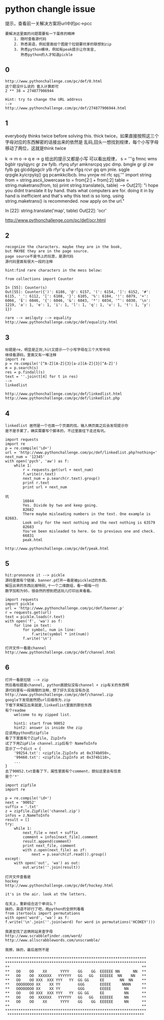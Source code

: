 python changle issue
===
提示，查看前一关解决方案将url中的pc->pcc

    要解决这里面的问题需要有一下蛋疼的精神
        1. 随时查看源代码
        2. 熟悉英语，例如里面给个图是个拉链要坑爹的联想到zip
        3. 熟悉python模块，例如有peak提示让你发音,
           熟悉python的人才知道pickle

0
---
    http://www.pythonchallenge.com/pc/def/0.html
    这个题没什么说的 套入计算即可
    2 ** 38 = 274877906944

    Hint: try to change the URL address
    -->
    http://www.pythonchallenge.com/pc/def/274877906944.html

1
---
   everybody thinks twice before solving this.
   thick twice，如果直接按照这三个字母对应的东西解密的话接出来的依然是
   乱码,回头一想找到规律，每个小写字母移动了两位，这就是think twice

   k -> m
   o -> q
   e -> g
   给出的提示又都是小写
   可以看出规律，
   s = '''g fmnc wms bgblr rpylqjyrc gr zw fylb. rfyrq ufyr amknsrcpq
   ypc dmp. bmgle gr gl zw fylb gq glcddgagclr ylb rfyr'q ufw rfgq rcvr
   gq qm jmle. sqgle qrpgle.kyicrpylq() gq pcamkkclbcb. lmu ynnjw ml rfc
   spj.'''
   import string
   from = string.ascii_lowercase
   to = from[2:] + from[:2]
   table = string.maketrans(from, to)
   print string.translate(s, table)
   -->
   Out[21]: "i hope you didnt translate it by hand. thats what computers
   are for. doing it in by hand is inefficient and that's why this text
   is so long. using string.maketrans() is recommended. now apply on the
   url."

   In [22]: string.translate('map', table)
   Out[22]: 'ocr'

   http://www.pythonchallenge.com/pc/def/ocr.html

2
---
    recognize the characters. maybe they are in the book, 
    but MAYBE they are in the page source.
    page source不是书上的玩意，是源代码
    源代码里面有很大一段的注释

    hint:find rare characters in the mess below:

    from collections import Counter

    In [55]: Counter(s)
    Out[55]: Counter({')': 6186, '@': 6157, '(': 6154, ']': 6152, '#':
    6115, '_': 6112, '[': 6108, '}': 6105, '%': 6104, '!': 6079, '+':
    6066, '$': 6046, '{': 6046, '&': 6043, '*': 6034, '^': 6030, '\n':
    1219, 'a': 1, 'e': 1, 'i': 1, 'l': 1, 'q': 1, 'u': 1, 't': 1, 'y':
    1})

    rare --> aeilquty --> equality
    http://www.pythonchallenge.com/pc/def/equality.html

3
---
    标题是re，明显是正则,hit又提示一个小写字母在三个大写中间
    继续看源码，里面又有一堆注释
    import re
    p = re.compile('[^A-Z][A-Z]{3}[a-z][A-Z]{3}[^A-Z]')
    m = p.search(s)
    res = p.findall(s)
    text = ''.join(t[4] for t in res)
    -->
    linkedlist

    http://www.pythonchallenge.com/pc/def/linkedlist.html
    http://www.pythonchallenge.com/pc/def/linkedlist.php

4
---
    linkedlist 居然是一个也面一个页面的找，输入俩页面之后会发现提示你
    是不是手累了，确实需要写个脚本的，不过里面往下走还有坑。

    import requests
    import re
    p = re.compile('\d+')
    url = 'http://www.pythonchallenge.com/pc/def/linkedlist.php?nothing='
    next_num = '12345'
    with open('pych', 'aw') as f:
        while 1:
            r = requests.get(url + next_num)
            f.write(r.text)
            next_num = p.search(r.text).group()
            print r.text
            print url + next_num

    坑
            16044
            Yes. Divide by two and keep going.
            82682
            There maybe misleading numbers in the text. One example is 82683.
            Look only for the next nothing and the next nothing is 63579
            82683
            You've been misleaded to here. Go to previous one and check.
            66831
            peak.html

    http://www.pythonchallenge.com/pc/def/peak.html

5
---
    hit:pronounce it --> pickle
    源码里面有个链接，banner.p打开一看是被pickle过的东西，
    解压出来的东西比接特别,十一个二维数组，看一眼每一行
    数字加和为95，很自然的想到把这玩儿打印出来看看。

    import requests
    import pickle
    url = 'http://www.pythonchallenge.com/pc/def/banner.p'
    r = requests.get(url)
    text = pickle.loads(r.text)
    with open('f', 'wa') as f:
        for line in text:
            for symbol, num in line:
                f.write(symbol * int(num))
            f.write('\n')

    打开文件一看是channel
    http://www.pythonchallenge.com/pc/def/channel.html

6
---
    打开一看是拉链 --> zip
    然后看标题是channel, python面貌似没有channel + zip有关的东西啊
    源代码里有一段捐赠的注释，想了好久实在没有办法
    http://www.pythonchallenge.com/pc/def/channel.zip
    google下发现居然把url后缀改为.zip
    下载下来解压出来就是,linkedlist里面的那些东西
    有个readme
        welcome to my zipped list.

        hint1: start from 90052
        hint2: answer is inside the zip
    应该用python的zipfile
    看了下里面有个ZipFile, ZipInfo
    试了下用ZipFile channel.zip后有个 NameToInfo
    显示了一个dict = {
        '99254.txt': <zipfile.ZipInfo at 0x374b050>,
        '99460.txt': <zipfile.ZipInfo at 0x374b118>,
        ...
    }
    去了90052.txt查看了下，属性里面有个comment，貌似这里会有信息
    是个'*'

    import zipfile
    import re

    p = re.compile('\d+')
    next = '90052'
    suffix = '.txt'
    z = zipfile.ZipFile('channel.zip')
    infos = z.NameToInfo
    result = []
    try:
        while 1:
            next_file = next + suffix
            comment = infos[next_file].comment
            result.append(comment)
            print next_file, comment
            with z.open(next_file) as zf:
                next = p.search(zf.read()).group()
    except:
        with open('out', 'wa') as out:
            out.write(''.join(result))

    打开文件查看是
    hockey
    http://www.pythonchallenge.com/pc/def/hockey.html

    it's in the air. look at the letters.

    在天上，重新组合这个单词么？
    妹的，英语不好行了吧，用python的全排列看看
    from itertools import permutations
    with open('word', 'wa') as f:
    f.write('\n'.join(''.join(word) for word in permutations('HCOKEY')))

    我甚至找了这俩网站来查字母
    http://www.scrabblefinder.com/word/
    http://www.allscrabblewords.com/unscramble/

    我擦，妹的，最后居然不是

    ****************************************************************
    ****************************************************************
    **                                                            **  
    **   OO    OO    XX      YYYY    GG    GG  EEEEEE NN      NN  **  
    **   OO    OO  XXXXXX   YYYYYY   GG   GG   EEEEEE  NN    NN   **  
    **   OO    OO XXX  XXX YYY   YY  GG GG     EE       NN  NN    **  
    **   OOOOOOOO XX    XX YY        GGG       EEEEE     NNNN     **  
    **   OOOOOOOO XX    XX YY        GGG       EEEEE      NN      **  
    **   OO    OO XXX  XXX YYY   YY  GG GG     EE         NN      **  
    **   OO    OO  XXXXXX   YYYYYY   GG   GG   EEEEEE     NN      **  
    **   OO    OO    XX      YYYY    GG    GG  EEEEEE     NN      **  
    **                                                            **  
    ****************************************************************
     **************************************************************


